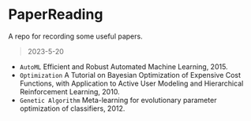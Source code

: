 # PaperReading
A repo for recording some useful papers.

> 2023-5-20
* `AutoML` Efficient and Robust Automated Machine Learning, 2015.
* `Optimization` A Tutorial on Bayesian Optimization of Expensive Cost Functions, with Application to Active User Modeling and Hierarchical Reinforcement Learning, 2010.
* `Genetic Algorithm` Meta-learning for evolutionary parameter optimization of classifiers, 2012.
